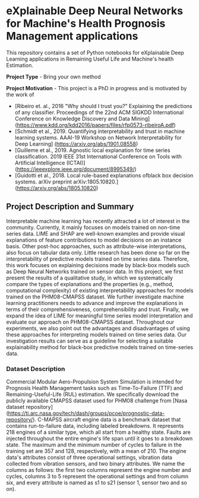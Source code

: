 # eXplainable Deep Neural Networks for Machine's Health Prognosis Management applications

This repository contains a set of Python notebooks for eXplainable Deep Learning applications in Remaining Useful Life and Machine's health Estimation.

**Project Type** - Bring your own method

**Project Motivation** - This project is a PhD in progress and is motivated by the work of 
* [Ribeiro et. al., 2016 "Why should I trust you?" Explaining the predictions of any classifier. Proceedings of the 22nd ACM SIGKDD International Conference on Knowledge Discovery and Data Mining] (https://www.kdd.org/kdd2016/papers/files/rfp0573-ribeiroA.pdf)
* [Schmidt et al., 2019. Quantifying interpretability and trust in machine learning systems. AAAI-19 Workshop on Network Interpretability for Deep Learning] (https://arxiv.org/abs/1901.08558)
* [Guilleme et al., 2019. Agnostic local explanation for time series classification. 2019 IEEE 31st International Conference on Tools with Artificial Intelligence (ICTAI)] (https://ieeexplore.ieee.org/document/8995349/)
* [Guidotti et al., 2018. Local rule-based explanations ofblack box decision systems. arXiv preprint arXiv:1805.10820.] (https://arxiv.org/abs/1805.10820)


## Project Description and Summary
Interpretable machine learning has recently attracted a lot of interest in the community. Currently, it mainly focuses on models trained on non-time series data. LIME and SHAP are well-known examples and provide visual explanations of feature contributions to model decisions on an instance basis. Other post-hoc approaches, such as attribute-wise interpretations, also focus on tabular data only. Little research has been done so far on the interpretability of predictive models trained on time series data. Therefore, this work focuses on explaining decisions made by black-box models such as Deep Neural Networks trained on sensor data. In this project, we first present the results of a qualitative study, in which we systematically compare the types of explanations and the properties (e.g., method, computational complexity) of existing interpretability approaches for models trained on the PHM08-CMAPSS dataset. We further investigate machine learning practitioners needs to advance and improve the explanations in terms of their comprehensiveness, comprehensibility and trust. Finally, we expand the idea of LIME for meaningful time series model interpretation and evaluate our approach on PHM08-CMAPSS dataset. Throughout our experiments, we also point out the advantages and disadvantages of using these approaches for interpreting models trained on time series data. Our investigation results can serve as a guideline for selecting a suitable explainability method for black-box predictive models trained on time-series data.

### Dataset Description
Commercial Modular Aero-Propulsion System Simulation is intended for Prognosis Health Management tasks such as Time-To-Failure (TTF) and Remaining-Useful-Life (RUL) estimation. We specifically download the publicly available CMAPSS dataset used for PHM08 challenge from [Nasa dataset repository] (https://ti.arc.nasa.gov/tech/dash/groups/pcoe/prognostic-data-repository/). 
C-MAPSS aircraft engine data is a benchmark dataset that contains run-to-failure data, including labeled breakdowns. It represents 218 engines of a similar type, which all start from a healthy state. Faults are injected throughout the entire engine's life span until it goes to a breakdown state. The maximum and the minimum number of cycles to failure in the training set are 357 and 128, respectively, with a mean of 210. The engine data's attributes consist of three operational settings, vibration data collected from vibration sensors, and two binary attributes. We name the columns as follows: the first two columns represent the engine number and cycles, columns 3 to 5 represent the operational settings and from column six, and every attribute is named as s1 to s21 (sensor 1, sensor two and so on). 

